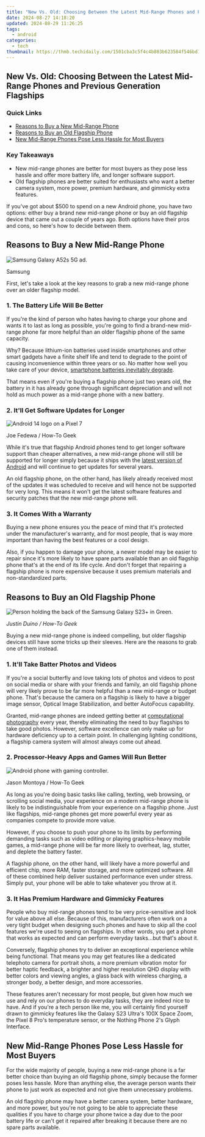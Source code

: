 ```yaml
---
title: "New Vs. Old: Choosing Between the Latest Mid-Range Phones and Previous Generation Flagships"
date: 2024-08-27 14:18:20
updated: 2024-08-29 11:26:25
tags:
  - android
categories:
  - tech
thumbnail: https://thmb.techidaily.com/1501cba3c5f4c4b803b623584f546bd1f9723b8ea081222f679c45ec271effc3.jpg
---
```


## New Vs. Old: Choosing Between the Latest Mid-Range Phones and Previous Generation Flagships

### Quick Links

* [Reasons to Buy a New Mid-Range Phone](https://tech-savvy.techidaily.com/navigate-to-best-pure-text-or-integrated-chatgpt/)
* [Reasons to Buy an Old Flagship Phone](https://fox-blue.techidaily.com/2024-approved-the-essential-cheat-sheet-for-first-time-final-cut-users/)
* [New Mid-Range Phones Pose Less Hassle for Most Buyers](https://article-knowledge.techidaily.com/2024-approved-outstanding-unlimited-space-service-index/)

### Key Takeaways

* New mid-range phones are better for most buyers as they pose less hassle and offer more battery life, and longer software support.
* Old flagship phones are better suited for enthusiasts who want a better camera system, more power, premium hardware, and gimmicky extra features.

 If you've got about $500 to spend on a new Android phone, you have two options: either buy a brand new mid-range phone or buy an old flagship device that came out a couple of years ago. Both options have their pros and cons, so here's how to decide between them.

##  Reasons to Buy a New Mid-Range Phone

![Samsung Galaxy A52s 5G ad.](https://static1.howtogeekimages.com/wordpress/wp-content/uploads/2021/12/ad125dd0.jpg) 

Samsung

 First, let's take a look at the key reasons to grab a new mid-range phone over an older flagship model.

###  1\. The Battery Life Will Be Better

 If you're the kind of person who hates having to charge your phone and wants it to last as long as possible, you're going to find a brand-new mid-range phone far more helpful than an older flagship phone of the same capacity.

 Why? Because lithium-ion batteries used inside smartphones and other smart gadgets have a finite shelf life and tend to degrade to the point of causing inconvenience within three years or so. No matter how well you take care of your device, [smartphone batteries inevitably degrade](https://screen-video-capture.techidaily.com/1715860095636-2024-approved-tiny-titans-top-games-anthology/).

 That means even if you're buying a flagship phone just two years old, the battery in it has already gone through significant depreciation and will not hold as much power as a mid-range phone with a new battery.

###  2\. It'll Get Software Updates for Longer

![Android 14 logo on a Pixel 7](https://static1.howtogeekimages.com/wordpress/wp-content/uploads/2023/06/Android-14-logo-on-Phone.jpg) 

Joe Fedewa / How-To Geek

 While it's true that flagship Android phones tend to get longer software support than cheaper alternatives, a new mid-range phone will still be supported for longer simply because it ships with the [latest version of Android](https://android-unlock.techidaily.com/in-2024-top-10-password-cracking-tools-for-motorola-razr-40-by-drfone-android/) and will continue to get updates for several years.

 An old flagship phone, on the other hand, has likely already received most of the updates it was scheduled to receive and will hence not be supported for very long. This means it won't get the latest software features and security patches that the new mid-range phone will.

###  3\. It Comes With a Warranty

 Buying a new phone ensures you the peace of mind that it's protected under the manufacturer's warranty, and for most people, that is way more important than having the best features or a cool design.

 Also, if you happen to damage your phone, a newer model may be easier to repair since it's more likely to have spare parts available than an old flagship phone that's at the end of its life cycle. And don't forget that repairing a flagship phone is more expensive because it uses premium materials and non-standardized parts.

##  Reasons to Buy an Old Flagship Phone

![Person holding the back of the Samsung Galaxy S23+ in Green.](https://static1.howtogeekimages.com/wordpress/wp-content/uploads/2023/02/411d5127.jpg) 

_Justin Duino / How-To Geek_

 Buying a new mid-range phone is indeed compelling, but older flagship devices still have some tricks up their sleeves. Here are the reasons to grab one of them instead.

###  1\. It'll Take Batter Photos and Videos

 If you're a social butterfly and love taking lots of photos and videos to post on social media or share with your friends and family, an old flagship phone will very likely prove to be far more helpful than a new mid-range or budget phone. That's because the camera on a flagship is likely to have a bigger image sensor, Optical Image Stabilization, and better AutoFocus capability.

 Granted, mid-range phones are indeed getting better at [computational photography](https://facebook-record-videos.techidaily.com/updated-navigating-the-world-of-webcams-for-high-quality-streams/) every year, thereby eliminating the need to buy flagships to take good photos. However, software excellence can only make up for hardware deficiency up to a certain point. In challenging lighting conditions, a flagship camera system will almost always come out ahead.

###  2\. Processor-Heavy Apps and Games Will Run Better

![Android phone with gaming controller.](https://static1.howtogeekimages.com/wordpress/wp-content/uploads/2023/09/android-phone-gaming-controller.jpg) 

Jason Montoya / How-To Geek

 As long as you're doing basic tasks like calling, texting, web browsing, or scrolling social media, your experience on a modern mid-range phone is likely to be indistinguishable from your experience on a flagship phone. Just like flagships, mid-range phones get more powerful every year as companies compete to provide more value.

 However, if you choose to push your phone to its limits by performing demanding tasks such as video editing or playing graphics-heavy mobile games, a mid-range phone will be far more likely to overheat, lag, stutter, and deplete the battery faster.

 A flagship phone, on the other hand, will likely have a more powerful and efficient chip, more RAM, faster storage, and more optimized software. All of these combined help deliver sustained performance even under stress. Simply put, your phone will be able to take whatever you throw at it.

###  3\. It Has Premium Hardware and Gimmicky Features

 People who buy mid-range phones tend to be very price-sensitive and look for value above all else. Because of this, manufacturers often work on a very tight budget when designing such phones and have to skip all the cool features we're used to seeing on flagships. In other words, you get a phone that works as expected and can perform everyday tasks…but that's about it.

 Conversely, flagship phones try to deliver an exceptional experience while being functional. That means you may get features like a dedicated telephoto camera for portrait shots, a more premium vibration motor for better haptic feedback, a brighter and higher resolution QHD display with better colors and viewing angles, a glass back with wireless charging, a stronger body, a better design, and more accessories.

 These features aren't necessary for most people, but given how much we use and rely on our phones to do everyday tasks, they are indeed nice to have. And if you're a tech person like me, you will certainly find yourself drawn to gimmicky features like the Galaxy S23 Ultra's 100X Space Zoom, the Pixel 8 Pro's temperature sensor, or the Nothing Phone 2's Glyph Interface.

##  New Mid-Range Phones Pose Less Hassle for Most Buyers

 For the wide majority of people, buying a new mid-range phone is a far better choice than buying an old flagship phone, simply because the former poses less hassle. More than anything else, the average person wants their phone to just work as expected and not give them unnecessary problems.

 An old flagship phone may have a better camera system, better hardware, and more power, but you're not going to be able to appreciate these qualities if you have to charge your phone twice a day due to the poor battery life or can't get it repaired after breaking it because there are no spare parts available.

<ins class="adsbygoogle"
     style="display:block"
     data-ad-format="autorelaxed"
     data-ad-client="ca-pub-7571918770474297"
     data-ad-slot="1223367746"></ins>



<ins class="adsbygoogle"
     style="display:block"
     data-ad-client="ca-pub-7571918770474297"
     data-ad-slot="8358498916"
     data-ad-format="auto"
     data-full-width-responsive="true"></ins>
